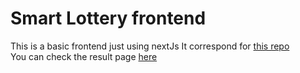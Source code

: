 # Smart Lottery frontend

This is a basic frontend just using nextJs
It correspond for [this repo](https://github.com/maikelordaz/Hardhat-Loterry) <br/>
You can check the result page [here](https://62e5f6086768260afc4bd0f4--strong-brigadeiros-57ad21.netlify.app/)
